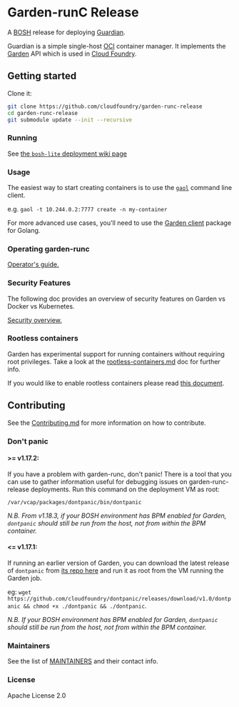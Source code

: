 # Garden-runC Release

A [BOSH](http://docs.cloudfoundry.org/bosh/) release for deploying
[Guardian](https://github.com/cloudfoundry/guardian).

Guardian is a simple single-host [OCI](https://opencontainers.org/) container
manager. It implements the [Garden](https://github.com/cloudfoundry/garden/)
API which is used in [Cloud Foundry](https://www.cloudfoundry.org/).

## Getting started

Clone it:

```bash
git clone https://github.com/cloudfoundry/garden-runc-release
cd garden-runc-release
git submodule update --init --recursive
```

### Running

See [the `bosh-lite` deployment wiki
page](https://github.com/cloudfoundry/garden-runc-release/wiki/Creating-sandbox-environments-for-debugging#local-bosh-lite-deployment)

### Usage

The easiest way to start creating containers is to use the
[`gaol`](https://github.com/contraband/gaol) command line client.

e.g. `gaol -t 10.244.0.2:7777 create -n my-container`

For more advanced use cases, you'll need to use the [Garden
client](https://godoc.org/code.cloudfoundry.org/garden#Client)
package for Golang.

### Operating garden-runc

[Operator's guide.](docs/opsguide.md)

### Security Features

The following doc provides an overview of security features on Garden vs Docker vs Kubernetes.

[Security overview.](docs/security-overview.md)

### Rootless containers

Garden has experimental support for running containers without requiring root
privileges. Take a look at the
[rootless-containers.md](docs/articles/rootless-containers.md) doc for further info.

If you would like to enable rootless containers please read [this
document](docs/enabling-rootless-containers.md).

## Contributing
See the [Contributing.md](./.github/CONTRIBUTING.md) for more information on how to contribute.

### Don't panic

#### >= v1.17.2:

If you have a problem with garden-runc, don't panic! There is a tool that you can
use to gather information useful for debugging issues on garden-runc-release
deployments. Run this command on the deployment VM as root:

`/var/vcap/packages/dontpanic/bin/dontpanic`

_N.B. From v1.18.3, if your BOSH environment has BPM enabled for Garden, `dontpanic` should still be run from
the host, not from within the BPM container._

#### <= v1.17.1:

If running an earlier version of Garden, you can download the latest release of `dontpanic` from [its repo here](https://github.com/cloudfoundry/dontpanic/releases) and run it as root
from the VM running the Garden job.

eg: `wget https://github.com/cloudfoundry/dontpanic/releases/download/v1.0/dontpanic && chmod +x ./dontpanic && ./dontpanic`.

_N.B. If your BOSH environment has BPM enabled for Garden, `dontpanic` should still be run from
the host, not from within the BPM container._

### Maintainers

See the list of [MAINTAINERS](docs/maintainers.md) and their contact info.

### License

Apache License 2.0
